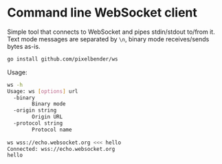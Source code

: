 # Command line WebSocket client

Simple tool that connects to WebSocket and pipes stdin/stdout to/from it.<br/>
Text mode messages are separated by `\n`, binary mode receives/sends bytes as-is.

```sh
go install github.com/pixelbender/ws
```

Usage:

```sh
ws -h
Usage: ws [options] url
  -binary
    	Binary mode
  -origin string
    	Origin URL
  -protocol string
    	Protocol name
    	
ws wss://echo.websocket.org <<< hello
Connected: wss://echo.websocket.org
hello
```
